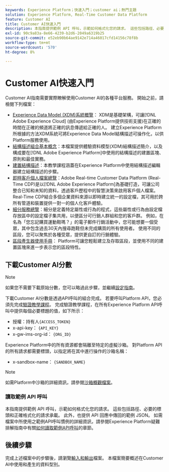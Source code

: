 ```yaml
---
keywords: Experience Platform；快速入門；customer ai；熱門主題
solution: Experience Platform, Real-Time Customer Data Platform
feature: Customer AI
title: Customer AI快速入門
description: 本指南提供範例 API 呼叫，示範如何格式化您的請求。 這些包括路徑、必要的標題和正確格式化的請求裝載。
exl-id: 90c9a83a-8e66-4239-b2d6-2049a6319b25
source-git-commit: e52eb90b64ae9142e714a46017cfd14156c78f8b
workflow-type: tm+mt
source-wordcount: '570'
ht-degree: 8%

---
```


# Customer AI快速入門

Customer AI指南需要實際瞭解使用Customer AI的各種平台服務。 開始之前，請檢閱下列檔案：

- [Experience Data Model (XDM)系統概覽](../../xdm/home.md)： XDM是基礎架構，可讓[!DNL Adobe Experience Cloud] (由Experience Platform提供技術支援)在正確的時間在正確的頻道將正確的訊息傳遞給正確的人。 建立Experience Platform所根據的方法XDM系統可將Experience Data Model結構描述可操作化，以供Platform服務使用。
- [結構描述組合基本概念](../../xdm/schema/composition.md)：本檔案提供體驗資料模型(XDM)結構描述簡介，以及構成要在[!DNL Adobe Experience Platform]中使用的結構描述的建置區塊、原則和最佳實務。
- [建置結構描述](../../xdm/tutorials/create-schema-ui.md)：本教學課程涵蓋在Experience Platform中使用結構描述編輯器建立結構描述的步驟。
- [即時客戶個人檔案總覽](../../rtcdp/overview.md)：Adobe Real-time Customer Data Platform (Real-Time CDP)是以[!DNL Adobe Experience Platform]為基礎打造，可讓公司整合已知和未知的資料，透過客戶歷程中的智慧決策來啟用客戶個人檔案。 Real-Time CDP結合多個企業資料來源以即時建立統一的設定檔，其可用於跨所有管道和裝置提供一對一的個人化客戶體驗。
- [細分服務總覽](../../segmentation/home.md)：細分是定義特定屬性或行為的程式，這些屬性或行為由設定檔存放區中的設定檔子集共用，以便區分可行銷人群組和您的客戶群。 例如，在名為「您忘記購買運動鞋嗎？」的電子郵件行銷活動中，您可能想要一個受眾，其中包含過去30天內搜尋跑鞋但未完成購買的所有使用者。 使用不同的區段，您可以聚焦於各種受眾，提供更自訂的行銷體驗。
- [區段產生器使用手冊](../../segmentation/tutorials/create-a-segment.md)： Platform可讓您輕鬆建立及存取區段，並使用不同的建置區塊來進一步表示您的區段特性。

## 下載Customer AI分數

>[!NOTE]
>
>如果您不需要下載原始分數，您可以略過此步驟，並繼續[設定指南](./user-guide/configure.md)。

下載Customer AI分數是透過API呼叫的組合完成。 若要呼叫Platform API，您必須先完成[驗證教學課程](https://www.adobe.com/go/platform-api-authentication-en)。 完成驗證教學課程，在所有Experience Platform API呼叫中提供每個必要標題的值，如下所示：

- 授權：持有人`{ACCESS_TOKEN}`
- x-api-key： `{API_KEY}`
- x-gw-ims-org-id： `{ORG_ID}`

Experience Platform中的所有資源都會隔離至特定的虛擬沙箱。 對Platform API的所有請求都需要標頭，以指定將在其中進行操作的沙箱名稱：

- x-sandbox-name： `{SANDBOX_NAME}`

>[!NOTE]
>
>如需Platform中沙箱的詳細資訊，請參閱[沙箱概觀檔案](../../sandboxes/home.md)。

### 讀取範例 API 呼叫

本指南提供範例 API 呼叫，示範如何格式化您的請求。 這些包括路徑、必要的標頭和正確格式化的請求承載。 此外，也提供 API 回應中傳回的範例 JSON。 如需檔案中所使用之範例API呼叫慣例的詳細資訊，請參閱Experience Platform疑難排解指南中有關[如何讀取範例API呼叫](../../landing/troubleshooting.md)的章節。

## 後續步驟

完成上述檔案中的步驟後，請瀏覽[輸入和輸出](./data-requirements.md)檔案。 本檔案簡要概述在Customer AI中使用和產生的資料型別。
